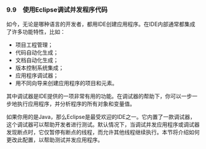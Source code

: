 ### 9.9　使用Eclipse调试并发程序代码

如今，无论是哪种语言的开发者，都用IDE创建应用程序。在IDE内部通常都集成了许多功能特性，比如：

+ 项目工程管理；
+ 代码自动化生成；
+ 文档自动化生成；
+ 版本控制系统集成；
+ 应用程序调试器；
+ 用不同向导来创建应用程序的项目和元素。

其中调试器是IDE提供的一项非常有用的功能。在调试器的帮助下，你可以一步一步地执行应用程序，并分析程序的所有对象和变量值。

如果你用的是Java，那么Eclipse是最受欢迎的IDE之一。它内置了一款调试器，这个调试器可以帮助开发者进行测试。默认情况下，当调试并发应用程序或调试器发现断点时，它仅暂停有断点的线程，而允许其他线程继续执行。本节将介绍如何更改此配置，以帮助测试并发应用程序。

